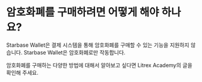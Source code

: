 # 암호화폐를 구매하려면 어떻게 해야 하나요?

Starbase Wallet은 결제 시스템을 통해 암호화폐를 구매할 수 있는 기능을 지원하지 않습니다. Starbase Wallet은 암호화폐로만 작동합니다. 

암호화폐를 구매하는 다양한 방법에 대해서 알아보고 싶다면 Litrex Academy의 글을 확인해 주세요.
